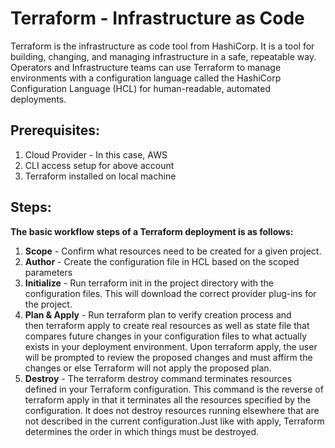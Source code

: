# Terraform - Infrastructure as Code

Terraform is the infrastructure as code tool from HashiCorp. It is a tool for building, changing, and managing infrastructure in a safe, repeatable way. Operators and Infrastructure teams can use Terraform to manage environments with a configuration language called the HashiCorp Configuration Language (HCL) for human-readable, automated deployments.

## Prerequisites:
1. Cloud Provider - In this case, AWS
2. CLI access setup for above account
3. Terraform installed on local machine

## Steps:
**The basic workflow steps of a Terraform deployment is as follows:**

1. **Scope** - Confirm what resources need to be created for a given project.
2. **Author** - Create the configuration file in HCL based on the scoped parameters
3. **Initialize** - Run terraform init in the project directory with the configuration files. This will download the correct provider plug-ins for the project.
4. **Plan & Apply** - Run terraform plan to verify creation process and then terraform apply to create real resources as well as state file that compares future changes in your configuration files to what actually exists in your deployment environment. Upon terraform apply, the user will be prompted to review the proposed changes and must affirm the changes or else Terraform will not apply the proposed plan.
5. **Destroy** - The terraform destroy command terminates resources defined in your Terraform configuration. This command is the reverse of terraform apply in that it terminates all the resources specified by the configuration. It does not destroy resources running elsewhere that are not described in the current configuration.Just like with apply, Terraform determines the order in which things must be destroyed.





